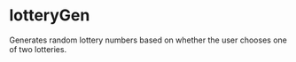 # lotteryGen
Generates random lottery numbers based on whether the user chooses one of two lotteries.
